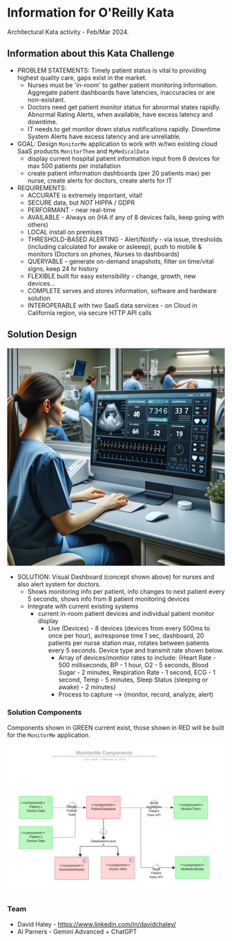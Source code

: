 # Information for O'Reilly Kata

Architectural Kata activity - Feb/Mar 2024.

## Information about this Kata Challenge
- PROBLEM STATEMENTS: Timely patient status is vital to providing highest quality care, gaps exist in the market.
  - Nurses must be 'in-room' to gather patient monitoring information. Aggregate patient dashboards have latencies, inaccuracies or are non-existant.
  - Doctors need get patient monitor status for abnormal states rapidly. Abnormal Rating Alerts, when available, have excess latency and downtime.
  - IT needs to get monitor down status notifications rapidly. Downtime System Alerts have excess latency and are unreliable.
- GOAL: Design `MonitorMe` application to work with w/two existing cloud SaaS products `MonitorThem` and `MyMedicalData` 
  - display current hospital patient information input from 8 devices for max 500 patients per installation
  - create patient information dashboards (per 20 patients max) per nurse, create alerts for doctors, create alerts for IT
- REQUIREMENTS:
  - ACCURATE is extremely important, vital!
  - SECURE data, but *NOT* HIPPA / GDPR
  - PERFORMANT - near real-time
  - AVAILABLE - Always on (HA if any of 8 devices fails, keep going with others)
  - LOCAL install on premises
  - THRESHOLD-BASED ALERTING - Alert/Notify - via issue, thresholds (including calculated for awake or asleeep), push to mobile & monitors (Doctors on phones, Nurses to dashboards)
  - QUERYABLE - generate on-demand snapshots, filter on time/vital signs, keep 24 hr history
  - FLEXIBLE built for easy extensibility - change, growth, new devices...
  - COMPLETE serves and stores information, software and hardware solution
  - INTEROPERABLE with two SaaS data services - on Cloud in California region, via secure HTTP API calls
 
## Solution Design

<img src="https://github.com/lynnlangit/architects-who-code/blob/main/Kata-2024/images/nurse-dashboard.png" width=600>

- SOLUTION: Visual Dashboard (concept shown above) for nurses and also alert system for doctors.
  - Shows monitoring info per patient, info changes to next patient every 5 seconds, shows info from 8 patient monitoring devices
  - Integrate with current existing systems
    - current in-room patient devices and individual patient monitor display
      - Live (Devices) - 8 devices (devices from every 500ms to once per hour), av/response time 1 sec, dashboard, 20 patients per nurse station max, rotates between patients every 5 seconds. Device type and transmit rate shown below.
        - Array of devices/montior rates to include: {Heart Rate - 500 milliseconds, BP - 1 hour, O2 - 5 seconds, Blood Sugar - 2 minutes, Respiration Rate - 1 second, ECG - 1 second, Temp - 5 minutes, Sleep Status (sleeping or awake) - 2 minutes}
        - Process to capture --> (monitor, record, analyze, alert)
   
### Solution Components

Components shown in GREEN current exist, those shown in RED will be built for the `MonitorMe` application.

<img src="https://github.com/lynnlangit/architects-who-code/blob/main/Kata-2024/images/components.png" width=800>

### Team

- David Haley - https://www.linkedin.com/in/davidchaley/
- AI Parners - Gemini Advanced + ChatGPT




